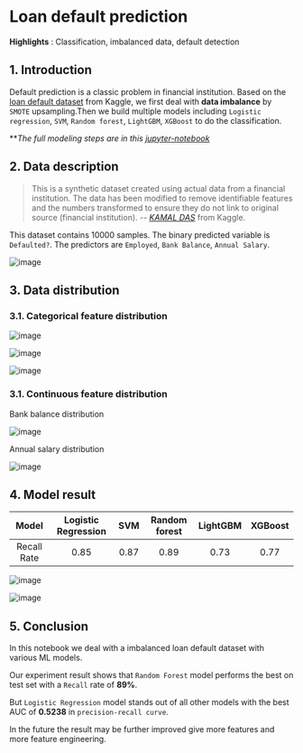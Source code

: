# Loan default prediction

**Highlights** : Classification, imbalanced data, default detection


## 1. Introduction

Default prediction is a classic problem in financial institution. Based on the [loan default dataset](https://www.kaggle.com/datasets/kmldas/loan-default-prediction) from Kaggle, we first deal with **data imbalance** by `SMOTE` upsampling.Then we build multiple models including `Logistic regression`, `SVM`, `Random forest`, `LightGBM`, `XGBoost` to do the classification. 

**_The full modeling steps are in this [jupyter-notebook](https://github.com/NuoLeiNYU/loan-default-classification/blob/master/loan-default-prediction.ipynb)_

## 2. Data description

> This is a synthetic dataset created using actual data from a financial institution. The data has been modified to remove identifiable features and the numbers transformed to ensure they do not link to original source (financial institution).
> -- <cite> [KAMAL DAS](https://www.kaggle.com/datasets/kmldas/loan-default-prediction) </cite> from Kaggle.


This dataset contains 10000 samples. The binary predicted variable is `Defaulted?`. The predictors are `Employed`, `Bank Balance`, `Annual Salary`.

![image](readme_image/data_head.png)


## 3. Data distribution

### 3.1. Categorical feature distribution

![image](readme_image/Default%20Status.svg)

![image](readme_image/Employed%20Status.svg)

![image](readme_image/Default%20related%20with%20employment.svg)


### 3.1. Continuous feature distribution

Bank balance distribution

![image](readme_image/Bank%20balance%20distribution.svg)

Annual salary distribution

![image](readme_image/Annual%20salary%20distribution.svg)

## 4. Model result

|    Model    | Logistic Regression | SVM  | Random forest | LightGBM | XGBoost |
| :---------: | :-----------------: | :--: | :-----------: | :------: | :-----: |
| Recall Rate |        0.85         | 0.87 |     0.89      |   0.73   |  0.77   |


![image](readme_image/roc%20curve.svg)

![image](readme_image/pr%20curve.svg)

## 5. Conclusion

In this notebook we deal with a imbalanced loan default dataset with various ML models. 

Our experiment result shows that `Random Forest`  model performs the best on test set with a `Recall` rate of **89%**.

But `Logistic Regression` model stands out of all other models with the best AUC of **0.5238** in `precision-recall curve`.

In the future the result may be further improved give more features and more feature engineering.